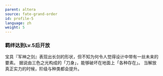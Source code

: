 ```yaml
---
parent: altera
source: fate-grand-order
id: profile-5
language: zh
weight: 5
---
```


### 羁绊达到Lv.5后开放

宝具『军神之剑』表现出长剑的形状，但不知为何令人觉得设计中带有一丝未来的要素。
据说由三色之光构成的「刀身」，能够破坏在地面上「各种存在」。
当解放真正实力的时候，阶级与种类都会提升。
